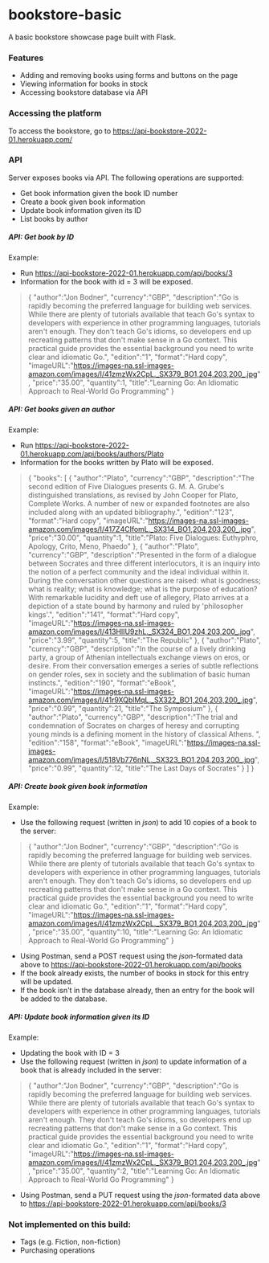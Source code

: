 # bookstore-basic
A basic bookstore showcase page built with Flask.

### Features
- Adding and removing books using forms and buttons on the page
- Viewing information for books in stock
- Accessing bookstore database via API 

### Accessing the platform
To access the bookstore, go to https://api-bookstore-2022-01.herokuapp.com/

### API
Server exposes books via API. The following operations are supported:
- Get book information given the book ID number
- Create a book given book information
- Update book information given its ID
- List books by author

##### API: Get book by ID
Example:
- Run https://api-bookstore-2022-01.herokuapp.com/api/books/3
- Information for the book with id = 3 will be exposed.
> {
	"author":"Jon Bodner",
	"currency":"GBP",
	"description":"Go is rapidly becoming the preferred language for building web services. While there are plenty of tutorials available that teach Go's syntax to developers with experience in other programming languages, tutorials aren't enough. They don't teach Go's idioms, so developers end up recreating patterns that don't make sense in a Go context. This practical guide provides the essential background you need to write clear and idiomatic Go.",
	"edition":"1",
	"format":"Hard copy",
	"imageURL":"https://images-na.ssl-images-amazon.com/images/I/41zmzWx2CpL._SX379_BO1,204,203,200_.jpg",
	"price":"35.00",
	"quantity":1,
	"title":"Learning Go: An Idiomatic Approach to Real-World Go Programming"
	}
	
##### API: Get books given an author
Example:
- Run https://api-bookstore-2022-01.herokuapp.com/api/books/authors/Plato
- Information for the books written by Plato will be exposed.
>{
	"books":
		[
			{
				"author":"Plato",
				"currency":"GBP",
				"description":"The second edition of Five Dialogues presents G. M. A. Grube's distinguished translations, as revised by John Cooper for Plato, Complete Works. A number of new or expanded footnotes are also included along with an updated bibliography.",
				"edition":"123",
				"format":"Hard copy",
				"imageURL":"https://images-na.ssl-images-amazon.com/images/I/417Z4CIfomL._SX314_BO1,204,203,200_.jpg",
				"price":"30.00",
				"quantity":1,
				"title":"Plato: Five Dialogues: Euthyphro, Apology, Crito, Meno, Phaedo"
			},
			{
				"author":"Plato",
				"currency":"GBP",
				"description":"Presented in the form of a dialogue between Socrates and three different interlocutors, it is an inquiry into the notion of a perfect community and the ideal individual within it. During the conversation other questions are raised: what is goodness; what is reality; what is knowledge; what is the purpose of education? With remarkable lucidity and deft use of allegory, Plato arrives at a depiction of a state bound by harmony and ruled by 'philosopher kings'.",
				"edition":"141",
				"format":"Hard copy",
				"imageURL":"https://images-na.ssl-images-amazon.com/images/I/413HlIU9zhL._SX324_BO1,204,203,200_.jpg",
				"price":"3.99",
				"quantity":5,
				"title":"The Republic"
			},
			{
				"author":"Plato",
				"currency":"GBP",
				"description":"In the course of a lively drinking party, a group of Athenian intellectuals exchange views on eros, or desire. From their conversation emerges a series of subtle reflections on gender roles, sex in society and the sublimation of basic human instincts.",
				"edition":"190",
				"format":"eBook",
				"imageURL":"https://images-na.ssl-images-amazon.com/images/I/41r9XQblMqL._SX322_BO1,204,203,200_.jpg",
				"price":"0.99",
				"quantity":21,
				"title":"The Symposium"
			},
			{
				"author":"Plato",
				"currency":"GBP",
				"description":"The trial and condemnation of Socrates on charges of heresy and corrupting young minds is a defining moment in the history of classical Athens. ",
				"edition":"158",
				"format":"eBook",
				"imageURL":"https://images-na.ssl-images-amazon.com/images/I/518Vb776nNL._SX323_BO1,204,203,200_.jpg",
				"price":"0.99",
				"quantity":12,
				"title":"The Last Days of Socrates"
			}
		]
}
	

##### API: Create book given book information
Example:
- Use the following request (written in *json*) to add 10 copies of a book to the server:
> {
	"author":"Jon Bodner",
	"currency":"GBP",
	"description":"Go is rapidly becoming the preferred language for building web services. While there are plenty of tutorials available that teach Go's syntax to developers with experience in other programming languages, tutorials aren't enough. They don't teach Go's idioms, so developers end up recreating patterns that don't make sense in a Go context. This practical guide provides the essential background you need to write clear and idiomatic Go.",
	"edition":"1",
	"format":"Hard copy",
	"imageURL":"https://images-na.ssl-images-amazon.com/images/I/41zmzWx2CpL._SX379_BO1,204,203,200_.jpg",
	"price":"35.00",
	"quantity":10,
	"title":"Learning Go: An Idiomatic Approach to Real-World Go Programming"
	}
	
- Using Postman, send a POST request using the _json_-formated data above to  https://api-bookstore-2022-01.herokuapp.com/api/books
- If the book already exists, the number of books in stock for this entry will be updated.
- If the book isn't in the database already, then an entry for the book will be added to the database.

##### API: Update book information given its ID
Example:
- Updating the book with ID = 3
- Use the following request (written in *json*) to update information of a book that is already included in the server:
> {
	"author":"Jon Bodner",
	"currency":"GBP",
	"description":"Go is rapidly becoming the preferred language for building web services. While there are plenty of tutorials available that teach Go's syntax to developers with experience in other programming languages, tutorials aren't enough. They don't teach Go's idioms, so developers end up recreating patterns that don't make sense in a Go context. This practical guide provides the essential background you need to write clear and idiomatic Go.",
	"edition":"1",
	"format":"Hard copy",
	"imageURL":"https://images-na.ssl-images-amazon.com/images/I/41zmzWx2CpL._SX379_BO1,204,203,200_.jpg",
	"price":"35.00",
	"quantity":2,
	"title":"Learning Go: An Idiomatic Approach to Real-World Go Programming"
	}
	
- Using Postman, send a PUT request using the _json_-formated data above to  https://api-bookstore-2022-01.herokuapp.com/api/books/3






### Not implemented on this build:
- Tags (e.g. Fiction, non-fiction)
- Purchasing operations
